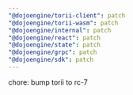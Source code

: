 ```yaml
---
"@dojoengine/torii-client": patch
"@dojoengine/torii-wasm": patch
"@dojoengine/internal": patch
"@dojoengine/react": patch
"@dojoengine/state": patch
"@dojoengine/grpc": patch
"@dojoengine/sdk": patch
---
```


chore: bump torii to rc-7
